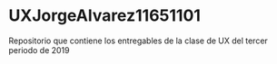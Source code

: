 # UXJorgeAlvarez11651101
Repositorio que contiene los entregables de la clase de UX del tercer periodo de 2019
